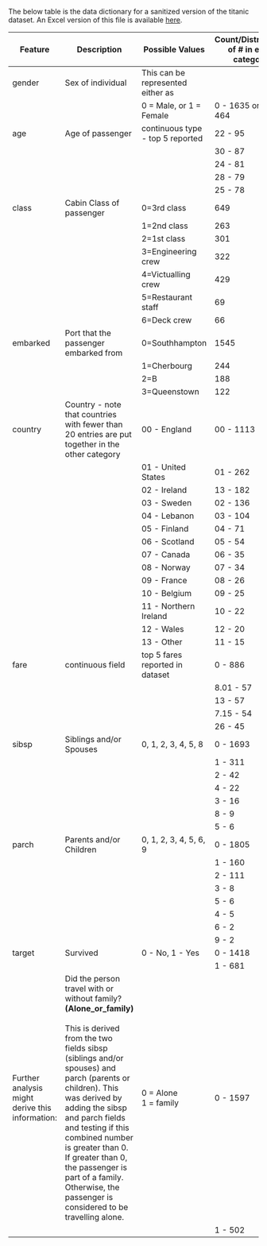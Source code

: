 The below table is the data dictionary for a sanitized version of the titanic dataset. An Excel version of this file is available [here](https://github.com/tzucker02/602_final_project/raw/main/titanic%20dataset%20preliminary%20dictionary.xlsx).

| Feature | Description | Possible Values | Count/Distribution of # in each category |
|----|----|----|----|
| gender | Sex of individual | This can be represented either as | |
| |  | 0 = Male, or 1 = Female | 0 - 1635 or 1 - 464 |
| age       | Age of passenger | continuous type - top 5 reported | 22 - 95 |
| | | | 30 - 87 |
| | | | 24 - 81 |
| | | | 28 - 79 |
| | | | 25 - 78 |
| class    | Cabin Class of passenger | 0=3rd class | 649 |
| | | 1=2nd class | 263 |
| | | 2=1st class | 301 |
| | | 3=Engineering crew | 322 |
| | | 4=Victualling crew | 429 |
| | | 5=Restaurant staff | 69 |
| | | 6=Deck crew | 66 |
| embarked | Port that the passenger embarked from | 0=Southhampton | 1545 |
| | | 1=Cherbourg | 244 |
| | | 2=B | 188 |
| | | 3=Queenstown | 122 |
| country  | Country - note that countries with fewer than 20 entries are put together in the other category | 00 - England | 00 - 1113 |
| | | 01 - United States |   01 - 262 |
| | | 02 - Ireland |  13 - 182 |
| | | 03 - Sweden | 02 - 136 |
| | | 04 - Lebanon |   03 - 104 |
| | | 05 - Finland | 04 - 71 |
| | | 06 - Scotland | 05 - 54 |
| | | 07 - Canada | 06 - 35 |
| | | 08 - Norway | 07 - 34 |
| | | 09 - France | 08 - 26 |
| | | 10 - Belgium | 09 - 25 |
| | | 11 - Northern Ireland | 10 - 22 |
| | | 12 - Wales | 12 - 20 |
| | | 13 - Other | 11 - 15 |
| fare | continuous field | top 5 fares reported in dataset | 0 - 886 |
| | | | 8.01 - 57 |
| | | | 13 - 57 |
| | | | 7.15 - 54 |
| | | | 26 - 45 |
| sibsp  | Siblings and/or Spouses | 0, 1, 2, 3, 4, 5, 8 | 0 - 1693 |
| | | | 1 - 311 |
| | | | 2 - 42 |
| | | | 4 - 22 |
| | | | 3 - 16 |
| | | | 8 - 9 |
| | | | 5 - 6 |
| parch | Parents and/or Children | 0, 1, 2, 3, 4, 5, 6, 9 | 0 - 1805 |
| | | | 1 - 160 |
| | | | 2 - 111 |
| | | | 3 - 8 |
| | | | 5 - 6 |
| | | | 4 - 5 |
| | | | 6 - 2 |
| | | | 9 - 2 |
| target | Survived | 0 - No, 1 - Yes | 0 - 1418 |
| | | | 1 - 681 |
|  Further analysis might derive this information:  | Did the person travel with or without family? <b>(Alone_or_family)</b></br><br>This is derived from the two fields sibsp (siblings and/or spouses) and parch (parents or children). This was derived by adding the sibsp and parch fields and testing if this combined number is greater than 0. If greater than 0, the passenger is part of a family. Otherwise, the passenger is considered to be travelling alone.  | 0 = Alone<br>1 = family | 0 - 1597 |
| | | | 1 - 502 |
